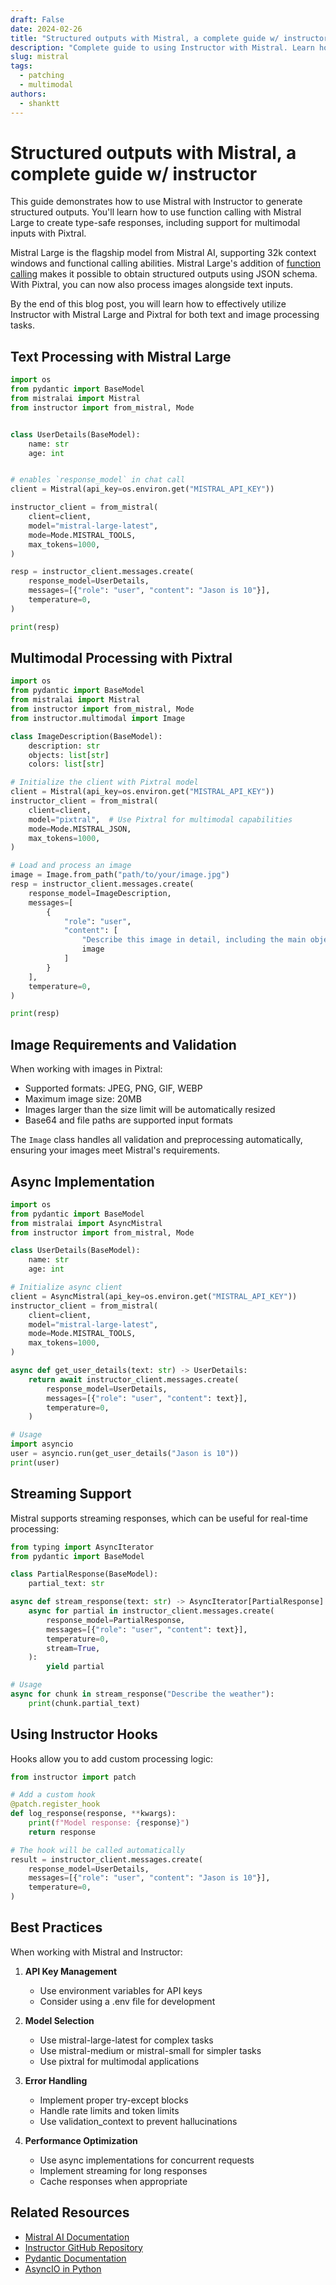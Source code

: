 ```yaml
---
draft: False
date: 2024-02-26
title: "Structured outputs with Mistral, a complete guide w/ instructor"
description: "Complete guide to using Instructor with Mistral. Learn how to generate structured, type-safe outputs with Mistral, including multimodal support with Pixtral."
slug: mistral
tags:
  - patching
  - multimodal
authors:
  - shanktt
---
```


# Structured outputs with Mistral, a complete guide w/ instructor

This guide demonstrates how to use Mistral with Instructor to generate structured outputs. You'll learn how to use function calling with Mistral Large to create type-safe responses, including support for multimodal inputs with Pixtral.

Mistral Large is the flagship model from Mistral AI, supporting 32k context windows and functional calling abilities. Mistral Large's addition of [function calling](https://docs.mistral.ai/guides/function-calling/) makes it possible to obtain structured outputs using JSON schema. With Pixtral, you can now also process images alongside text inputs.

By the end of this blog post, you will learn how to effectively utilize Instructor with Mistral Large and Pixtral for both text and image processing tasks.

## Text Processing with Mistral Large

```python
import os
from pydantic import BaseModel
from mistralai import Mistral
from instructor import from_mistral, Mode


class UserDetails(BaseModel):
    name: str
    age: int


# enables `response_model` in chat call
client = Mistral(api_key=os.environ.get("MISTRAL_API_KEY"))

instructor_client = from_mistral(
    client=client,
    model="mistral-large-latest",
    mode=Mode.MISTRAL_TOOLS,
    max_tokens=1000,
)

resp = instructor_client.messages.create(
    response_model=UserDetails,
    messages=[{"role": "user", "content": "Jason is 10"}],
    temperature=0,
)

print(resp)
```

## Multimodal Processing with Pixtral

```python
import os
from pydantic import BaseModel
from mistralai import Mistral
from instructor import from_mistral, Mode
from instructor.multimodal import Image

class ImageDescription(BaseModel):
    description: str
    objects: list[str]
    colors: list[str]

# Initialize the client with Pixtral model
client = Mistral(api_key=os.environ.get("MISTRAL_API_KEY"))
instructor_client = from_mistral(
    client=client,
    model="pixtral",  # Use Pixtral for multimodal capabilities
    mode=Mode.MISTRAL_JSON,
    max_tokens=1000,
)

# Load and process an image
image = Image.from_path("path/to/your/image.jpg")
resp = instructor_client.messages.create(
    response_model=ImageDescription,
    messages=[
        {
            "role": "user",
            "content": [
                "Describe this image in detail, including the main objects and colors present.",
                image
            ]
        }
    ],
    temperature=0,
)

print(resp)
```

## Image Requirements and Validation

When working with images in Pixtral:
- Supported formats: JPEG, PNG, GIF, WEBP
- Maximum image size: 20MB
- Images larger than the size limit will be automatically resized
- Base64 and file paths are supported input formats

The `Image` class handles all validation and preprocessing automatically, ensuring your images meet Mistral's requirements.

## Async Implementation

```python
import os
from pydantic import BaseModel
from mistralai import AsyncMistral
from instructor import from_mistral, Mode

class UserDetails(BaseModel):
    name: str
    age: int

# Initialize async client
client = AsyncMistral(api_key=os.environ.get("MISTRAL_API_KEY"))
instructor_client = from_mistral(
    client=client,
    model="mistral-large-latest",
    mode=Mode.MISTRAL_TOOLS,
    max_tokens=1000,
)

async def get_user_details(text: str) -> UserDetails:
    return await instructor_client.messages.create(
        response_model=UserDetails,
        messages=[{"role": "user", "content": text}],
        temperature=0,
    )

# Usage
import asyncio
user = asyncio.run(get_user_details("Jason is 10"))
print(user)
```

## Streaming Support

Mistral supports streaming responses, which can be useful for real-time processing:

```python
from typing import AsyncIterator
from pydantic import BaseModel

class PartialResponse(BaseModel):
    partial_text: str

async def stream_response(text: str) -> AsyncIterator[PartialResponse]:
    async for partial in instructor_client.messages.create(
        response_model=PartialResponse,
        messages=[{"role": "user", "content": text}],
        temperature=0,
        stream=True,
    ):
        yield partial

# Usage
async for chunk in stream_response("Describe the weather"):
    print(chunk.partial_text)
```

## Using Instructor Hooks

Hooks allow you to add custom processing logic:

```python
from instructor import patch

# Add a custom hook
@patch.register_hook
def log_response(response, **kwargs):
    print(f"Model response: {response}")
    return response

# The hook will be called automatically
result = instructor_client.messages.create(
    response_model=UserDetails,
    messages=[{"role": "user", "content": "Jason is 10"}],
    temperature=0,
)
```

## Best Practices

When working with Mistral and Instructor:

1. **API Key Management**
   - Use environment variables for API keys
   - Consider using a .env file for development

2. **Model Selection**
   - Use mistral-large-latest for complex tasks
   - Use mistral-medium or mistral-small for simpler tasks
   - Use pixtral for multimodal applications

3. **Error Handling**
   - Implement proper try-except blocks
   - Handle rate limits and token limits
   - Use validation_context to prevent hallucinations

4. **Performance Optimization**
   - Use async implementations for concurrent requests
   - Implement streaming for long responses
   - Cache responses when appropriate

## Related Resources

- [Mistral AI Documentation](https://docs.mistral.ai/)
- [Instructor GitHub Repository](https://github.com/jxnl/instructor/)
- [Pydantic Documentation](https://docs.pydantic.dev/)
- [AsyncIO in Python](https://docs.python.org/3/library/asyncio.html)
